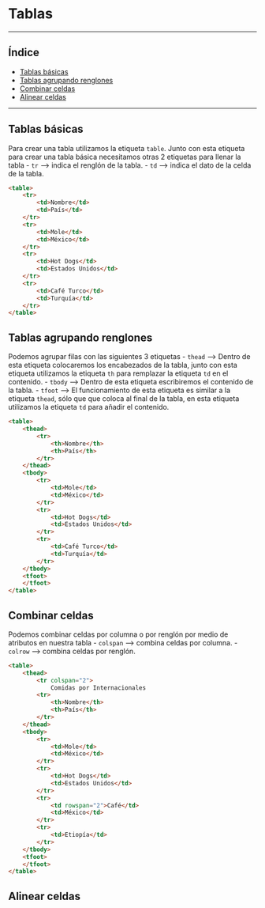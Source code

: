 # Tablas
***
## Índice
- [Tablas básicas](#tablas-básicas)
- [Tablas agrupando renglones](#tablas-agrupando-renglones)
- [Combinar celdas](#combinar-celdas)
- [Alinear celdas](#alinear-celdas)
***
## Tablas básicas
Para crear una tabla utilizamos la etiqueta `table`. Junto con esta etiqueta para crear una tabla básica necesitamos otras 2 etiquetas para llenar la tabla
    - `tr` --> indica el renglón de la tabla.
    - `td` --> indica el dato de la celda de la tabla.

```html
<table>
    <tr>
        <td>Nombre</td>
        <td>País</td>
    </tr>
    <tr>
        <td>Mole</td>
        <td>México</td>
    </tr>
    <tr>
        <td>Hot Dogs</td>
        <td>Estados Unidos</td>
    </tr>
    <tr>
        <td>Café Turco</td>
        <td>Turquía</td>
    </tr>
</table>
```
## Tablas agrupando renglones
Podemos agrupar filas con las siguientes 3 etiquetas
    - `thead` --> Dentro de esta etiqueta colocaremos los encabezados de la tabla, junto con esta etiqueta utilizamos la etiqueta `th` para remplazar la etiqueta `td` en el contenido.
    - `tbody` --> Dentro de esta etiqueta escribiremos el contenido de la tabla.
    - `tfoot` --> El funcionamiento de esta etiqueta es similar a la etiqueta `thead`, sólo que que coloca al final de la tabla, en esta etiqueta utilizamos la etiqueta `td` para añadir el contenido.

```html
<table>
    <thead>
        <tr>
            <th>Nombre</th>
            <th>País</th>
        </tr>
    </thead>
    <tbody>
        <tr>
            <td>Mole</td>
            <td>México</td>
        </tr>
        <tr>
            <td>Hot Dogs</td>
            <td>Estados Unidos</td>
        </tr>
        <tr>
            <td>Café Turco</td>
            <td>Turquía</td>
        </tr>
    </tbody>
    <tfoot>
    </tfoot>
</table>
```
## Combinar celdas
Podemos combinar celdas por columna o por renglón por medio de atributos en nuestra tabla
    - `colspan` --> combina celdas por columna.
    - `colrow` --> combina celdas por renglón.

```html
<table>
    <thead>
        <tr colspan="2">
            Comidas por Internacionales
        <tr>
            <th>Nombre</th>
            <th>País</th>
        </tr>
    </thead>
    <tbody>
        <tr>
            <td>Mole</td>
            <td>México</td>
        </tr>
        <tr>
            <td>Hot Dogs</td>
            <td>Estados Unidos</td>
        </tr>
        <tr>
            <td rowspan="2">Café</td>
            <td>México</td>
        </tr>
        <tr>
            <td>Etiopía</td>
        </tr>
    </tbody>
    <tfoot>
    </tfoot>
</table>
```
## Alinear celdas